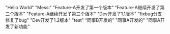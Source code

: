 "Hello World"
"Messi"
"Feature-A开发了第一个版本"
"Feature-A继续开发了第二个版本"
"Feature-A继续开发了第三个版本"
"Dev开发了1.1版本"
"fixbug分支修复了bug"
"Dev开发了1.2版本"
"test"
“同事B开发的”
"同事A开发的"
"同事A开发了新功能"
